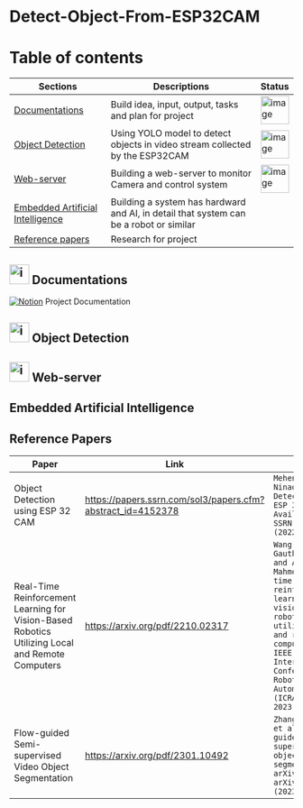 # Detect-Object-From-ESP32CAM

<!-- https://www.notion.so/Project-ce108af6dc6c45a6bdb49dc53c04b889?pvs=4 -->
# Table of contents
| Sections | Descriptions | Status | 
|---------|------------|--------|
| [Documentations](#-documentations "Goto Documentations")| Build idea, input, output, tasks and plan for project | <img src="https://github.com/HODUCVU/Detect-Object-From-ESP32CAM/assets/73897430/4209397c-64a3-449a-924b-0729e6c986e9" alt="image" width="50" height="50"> |
| [Object Detection](#-object-detection "Goto Object Detection") | Using YOLO model to detect objects in video stream collected by the ESP32CAM | <img src="https://github.com/HODUCVU/Detect-Object-From-ESP32CAM/assets/73897430/832590f3-cf5c-4218-acef-655844302de6" alt="image" width="50" height="50"> |
| [Web-server](#-web-server "Goto Web-server") | Building a web-server to monitor Camera and control system |  <img src="https://github.com/HODUCVU/Detect-Object-From-ESP32CAM/assets/73897430/832590f3-cf5c-4218-acef-655844302de6" alt="image" width="50" height="50"> |
| [Embedded Artificial Intelligence](#embedded-artificial-intelligence "Goto AI Embedded") | Building a system has hardward and AI, in detail that system can be a robot or similar |   |
| [Reference papers](#reference-papers "Goto papers") | Research for project |   |
## <img src="https://github.com/HODUCVU/Detect-Object-From-ESP32CAM/assets/73897430/1332b32c-83b9-4bcd-bcc4-627d11a5b5e6" alt="image" width="35" height="35"> Documentations 
[![Notion](https://upload.wikimedia.org/wikipedia/commons/e/e9/Notion-logo.svg)](https://www.notion.so/Project-ce108af6dc6c45a6bdb49dc53c04b889?pvs=4) Project Documentation

## <img src="https://github.com/HODUCVU/Detect-Object-From-ESP32CAM/assets/73897430/800edcc3-721c-444a-9be2-96a8f1e438f1" alt="image" width="35" height="35"> Object Detection 

## <img src="https://github.com/HODUCVU/Detect-Object-From-ESP32CAM/assets/73897430/2e5dbf79-4970-4700-b223-b7c6accf3ecd" alt="image" width="35" height="35"> Web-server
## Embedded Artificial Intelligence
## Reference Papers
| Paper | Link | Quote |
|-------|------|-------------|
| Object Detection using ESP 32 CAM | https://papers.ssrn.com/sol3/papers.cfm?abstract_id=4152378 | `Mehendale, Ninad. "Object Detection using ESP 32 CAM." Available at SSRN 4152378 (2022).` |
| Real-Time Reinforcement Learning for Vision-Based Robotics Utilizing Local and Remote Computers | https://arxiv.org/pdf/2210.02317 | `Wang, Yan, Gautham Vasan, and A. Rupam Mahmood. "Real-time reinforcement learning for vision-based robotics utilizing local and remote computers." 2023 IEEE International Conference on Robotics and Automation (ICRA). IEEE, 2023.` |
| Flow-guided Semi-supervised Video Object Segmentation | https://arxiv.org/pdf/2301.10492 | `Zhang, Yushan, et al. "Flow-guided semi-supervised video object segmentation." arXiv preprint arXiv:2301.10492 (2023).` |



